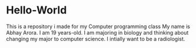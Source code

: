 # Hello-World
This is a repository i made for my Computer programming class
My name is Abhay Arora. I am 19 years-old. I am majoring in biology and thinking about changing my major to computer science. I intially want to be a radiologist.
